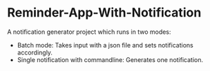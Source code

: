 # Reminder-App-With-Notification

A notification generator project which runs in two modes:
* Batch mode: Takes input with a json file and sets notifications accordingly.
* Single notification with commandline: Generates one notification.